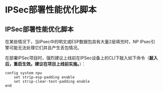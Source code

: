 # IPSec部署性能优化脚本

## **IPSec部署性能优化脚本**

在某些情况下，当IPsec中的明文或ESP数据包具有大量2层填充时，NP IPsec引擎可能无法处理它们并且产生丢包情况。

在部署IPSec项目时，强烈建议上线前在IPSec设备上的CLI下敲入如下命令（**敲入后，重启生效。建议在项目上线前实施。**）：

```
config system npu
    set strip-esp-padding enable
    set strip-clear-text-padding enable
end
```

